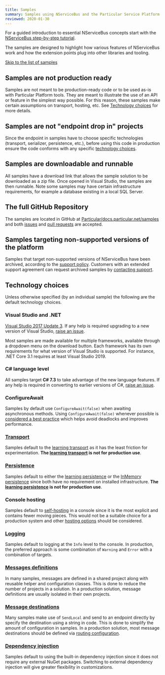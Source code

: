 ```yaml
---
title: Samples
summary: Samples using NServiceBus and the Particular Service Platform 
reviewed: 2020-01-30
---
```


For a guided introduction to essential NServiceBus concepts start with the [NServiceBus step-by-step tutorial](/tutorials/nservicebus-step-by-step/).

The samples are designed to highlight how various features of NServiceBus work and how the extension points plug into other libraries and tooling.

[Skip to the list of samples](#related-samples)

## Samples are not production ready

Samples are not meant to be production-ready code or to be used as-is with Particular Platform tools. They are meant to illustrate the use of an API or feature in the simplest way possible. For this reason, these samples make certain assumptions on transport, hosting, etc. See [Technology choices](#technology-choices) for more details.


## Samples are not "endpoint drop in" projects

Since the endpoint in samples have to choose specific technologies (transport, serializer, persistence, etc.), before using this code in production ensure the code conforms with any specific [technology choices](./endpoint-configuration/).


## Samples are downloadable and runnable

All samples have a download link that allows the sample solution to be downloaded as a zip file. Once opened in Visual Studio, the samples are then runnable. Note some samples may have certain infrastructure requirements, for example a database existing in a local SQL Server.


## The full GitHub Repository

The samples are located in GitHub at [Particular/docs.particular.net/samples](https://github.com/Particular/docs.particular.net/tree/master/samples) and both [issues](https://github.com/Particular/docs.particular.net/issues) and [pull requests](https://help.github.com/articles/using-pull-requests/) are accepted.


## Samples targeting non-supported versions of the platform

Samples that target non-supported versions of NServiceBus have been archived, according to the [support policy](/nservicebus/upgrades/support-policy.md). Customers with an extended support agreement can request archived samples by [contacting support](mailto:support@particular.net).


## Technology choices

Unless otherwise specified (by an individual sample) the following are the default technology choices.


### Visual Studio and .NET

[Visual Studio 2017 Update 3](https://www.visualstudio.com/en-us/news/releasenotes/vs2017-relnotes). If any help is required upgrading to a new version of Visual Studio, [raise an issue](https://github.com/Particular/docs.particular.net/issues).

Most samples are made available for multiple frameworks, available through a dropdown menu on the download button. Each framework has its own requirements for what version of Visual Studio is supported. For instance, .NET Core 3.1 requires at least Visual Studio 2019.


### C# language level

All samples target **C# 7.3** to take advantage of the new language features. If any help is required in converting to earlier versions of C#, [raise an issue](https://github.com/Particular/docs.particular.net/issues).


### ConfigureAwait

Samples by default use `ConfigureAwait(false)` when awaiting asynchronous methods. Using `ConfigureAwait(false)` whenever possible is [considered a best practice](https://msdn.microsoft.com/en-us/magazine/jj991977.aspx) which helps avoid deadlocks and improves performance.


### [Transport](/transports/)

Samples default to the [learning transport](/transports/learning/) as it has the least friction for experimentation. **The [learning transport](/transports/learning/) is not for production use**.


### [Persistence](/persistence/)

Samples default to either the [learning persistence](/persistence/learning/) or the [InMemory persistence](/persistence/in-memory/) since both have no requirement on installed infrastructure. **The [learning persistence](/persistence/learning/) is not for production use**.


### Console hosting

Samples default to [self-hosting](/nservicebus/hosting/) in a console since it is the most explicit and contains fewer moving pieces. This would not be a suitable choice for a production system and other [hosting options](/nservicebus/hosting/) should be considered.


### [Logging](/nservicebus/logging/)

Samples default to logging at the `Info` level to the console. In production, the preferred approach is some combination of `Warning` and `Error` with a combination of targets.


### [Messages definitions](/nservicebus/messaging/messages-events-commands.md)

In many samples, messages are defined in a shared project along with reusable helper and configuration classes. This is done to reduce the number of projects in a solution. In a production solution, message definitions are usually isolated in their own projects.


### [Message destinations](/nservicebus/messaging/routing.md)

Many samples make use of `SendLocal` and send to an endpoint directly by specify the destination using a string in code. This is done to simplify the amount of configuration in samples. In a production solution, most message destinations should be defined via [routing configuration](/nservicebus/messaging/routing.md).


### [Dependency injection](/nservicebus/dependency-injection/)

Samples default to using the built-in dependency injection since it does not require any external NuGet packages. Switching to external dependency injection will give greater flexibility in customizations.
